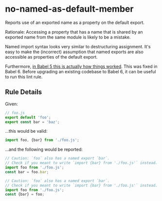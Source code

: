 # no-named-as-default-member

Reports use of an exported name as a property on the default export.

Rationale: Accessing a property that has a name that is shared by an exported
name from the same module is likely to be a mistake.

Named import syntax looks very similar to destructuring assignment. It's easy to
make the (incorrect) assumption that named exports are also accessible as
properties of the default export.

Furthermore, [in Babel 5 this is actually how things worked][blog]. This was
fixed in Babel 6. Before upgrading an existing codebase to Babel 6, it can be
useful to run this lint rule.


[blog]: https://medium.com/@kentcdodds/misunderstanding-es6-modules-upgrading-babel-tears-and-a-solution-ad2d5ab93ce0


## Rule Details

Given:
```js
// foo.js
export default 'foo';
export const bar = 'baz';
```

...this would be valid:
```js
import foo, {bar} from './foo.js';
```

...and the following would be reported:
```js
// Caution: `foo` also has a named export `bar`.
// Check if you meant to write `import {bar} from './foo.js'` instead.
import foo from './foo.js';
const bar = foo.bar;
```

```js
// Caution: `foo` also has a named export `bar`.
// Check if you meant to write `import {bar} from './foo.js'` instead.
import foo from './foo.js';
const {bar} = foo;
```
